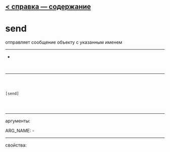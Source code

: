 [< справка — содержание](ceammc_lib.html)
---

# send


отправляет сообщение объекту с указанным именем

---

-
<br>


---


```



[send]


            
```

---
аргументы:

ARG_NAME: -<br>

---
свойства:


